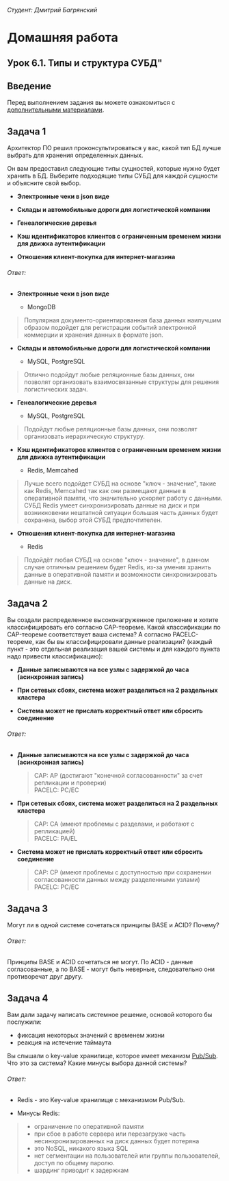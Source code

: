 *Студент: Дмитрий Багрянский*

# Домашняя работа

## Урок 6.1. Типы и структура СУБД"

## Введение

Перед выполнением задания вы можете ознакомиться с
[дополнительными материалами](https://github.com/netology-code/virt-homeworks/tree/master/additional/README.md).

## Задача 1

Архитектор ПО решил проконсультироваться у вас, какой тип БД
лучше выбрать для хранения определенных данных.

Он вам предоставил следующие типы сущностей, которые нужно будет хранить в БД. Выберите подходящие типы СУБД для каждой сущности и объясните свой выбор.

- **Электронные чеки в json виде**

- **Склады и автомобильные дороги для логистической компании**

- **Генеалогические деревья**

- **Кэш идентификаторов клиентов с ограниченным временем жизни для движка аутентификации**

- **Отношения клиент-покупка для интернет-магазина**


###### Ответ:

- **Электронные чеки в json виде**

  * MongoDB
>Популярная документо-ориентированная база данных наилучшим образом подойдет для регистрации событий электронной коммерции и хранения данных в формате json.

- **Склады и автомобильные дороги для логистической компании**

  * MySQL, PostgreSQL
>Отлично подойдут любые реляционные базы данных, они позволят организовать взаимосвязанные структуры для решения логистических задач.

- **Генеалогические деревья**

  * MySQL, PostgreSQL
>Подойдут любые реляционные базы данных, они позволят организовать иерархическую структуру.

- **Кэш идентификаторов клиентов с ограниченным временем жизни для движка аутентификации**

  * Redis, Memcahed
> Лучше всего подойдет СУБД на основе "ключ - значение", такие как Redis, Memcahed так как они размещают данные в оперативной памяти, что значительно ускоряет работу с данными. СУБД Redis умеет синхронизировать данные на диск и при возникновении нештатной ситуации большая часть данных будет сохранена, выбор этой СУБД предпочтителен.

- **Отношения клиент-покупка для интернет-магазина**

  * Redis
>Подойдёт любая СУБД на основе "ключ - значение", в данном случае отличным решением будет Redis, из-за умения хранить данные в оперативной памяти и возможности синхронизировать данные на диск.


## Задача 2

Вы создали распределенное высоконагруженное приложение и хотите классифицировать его согласно
CAP-теореме. Какой классификации по CAP-теореме соответствует ваша система?
А согласно PACELC-теореме, как бы вы классифицировали данные реализации?
(каждый пункт - это отдельная реализация вашей системы и для каждого пункта надо привести классификацию):

- **Данные записываются на все узлы с задержкой до часа (асинхронная запись)**

- **При сетевых сбоях, система может разделиться на 2 раздельных кластера**

- **Система может не прислать корректный ответ или сбросить соединение**


###### Ответ:

- **Данные записываются на все узлы с задержкой до часа (асинхронная запись)**

  >CAP: AP (достигают "конечной согласованности" за счет репликации и проверки)  
PACELC: PC/EC

- **При сетевых сбоях, система может разделиться на 2 раздельных кластера**

  >CAP: CA (имеют проблемы с разделами, и работают с репликацией)  
PACELC: PA/EL

- **Система может не прислать корректный ответ или сбросить соединение**

  >CAP: CP (имеют проблемы с доступностью при сохранении согласованности данных между разделенными узлами)  
PACELC: PC/EC

## Задача 3

Могут ли в одной системе сочетаться принципы BASE и ACID? Почему?

###### Ответ:

Принципы BASE и ACID сочетаться не могут. По ACID - данные согласованные, а по BASE - могут быть неверные, следовательно они противоречат друг другу.

## Задача 4

Вам дали задачу написать системное решение, основой которого бы послужили:

- фиксация некоторых значений с временем жизни
- реакция на истечение таймаута

Вы слышали о key-value хранилище, которое имеет механизм [Pub/Sub](https://habr.com/ru/post/278237/).
Что это за система? Какие минусы выбора данной системы?

###### Ответ:

  * Redis - это Key-value хранилище с механизмом Pub/Sub.

  * Минусы Redis:

 > - ограничение по оперативной памяти
 > - при сбое в работе сервера или перезагрузке часть несинхронизированных на диск данных будет потеряна
 > - это NoSQL, никакого языка SQL
 > - нет сегментации на пользователей или группы пользователей, доступ по общему паролю.
 > - шардинг приводит к задержкам
